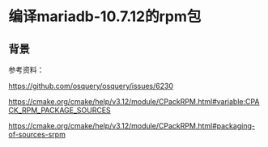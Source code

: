 # 编译mariadb-10.7.12的rpm包

## 背景





参考资料：

https://github.com/osquery/osquery/issues/6230

https://cmake.org/cmake/help/v3.12/module/CPackRPM.html#variable:CPACK_RPM_PACKAGE_SOURCES

https://cmake.org/cmake/help/v3.12/module/CPackRPM.html#packaging-of-sources-srpm

